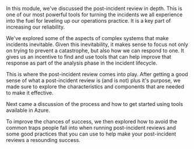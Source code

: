 In this module, we've discussed the post-incident review in depth. This is
one of our most powerful tools for turning the incidents we all experience
into the fuel for leveling up our operations practice. It is a key part of
increasing our reliability.

We've explored some of the aspects of complex systems that make incidents
inevitable. Given this inevitability, it makes sense to focus not only on
trying to prevent a catastrophe, but also how we can respond to one. It
gives us an incentive to find and use tools that can help improve that
response as part of the analysis phase in the incident lifecycle.

This is where the post-incident review comes into play. After getting a
good sense of what a post-incident review is (and is not) plus it's
purpose, we made sure to explore the characteristics and components that
are needed to make it effective.

Next came a discussion of the process and how to get started using tools
available in Azure.

To improve the chances of success, we then explored how to avoid the common
traps people fall into when running post-incident reviews and some good
practices that you can use to help make your post-incident reviews a
resounding success.
